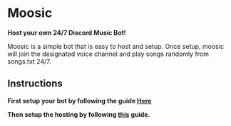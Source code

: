 # Moosic

**Host your own 24/7 Discord Music Bot!**

Moosic is a simple bot that is easy to host and setup.
Once setup, moosic will join the designated voice channel and play songs randomly from songs.txt 24/7.

## Instructions
**First setup your bot by following the guide [Here](https://github.com/Repulser/Moosic/wiki/Setting-up-the-bot-for-the-first-time)**

**Then setup the hosting by following [this](https://github.com/Repulser/Moosic/wiki/Running-the-bot) guide.**
